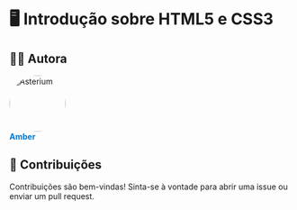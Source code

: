 # 🖥️ **Introdução sobre HTML5 e CSS3**

## 🧑‍💻 **Autora**
<div align="left">
  <a href="https://github.com/AmberLofy">
    <img src="https://github.com/AmberLofy.png?size=100" alt="Asterium" width="100" style="border-radius: 50%;">
  </a>
  <br>
  <a href="https://github.com/AmberLofy" style="text-decoration: none; color: #0078D4;">
    <b>Amber</b>
  </a>
</div>

## 🤝 **Contribuições**
Contribuições são bem-vindas! Sinta-se à vontade para abrir uma issue ou enviar um pull request.
